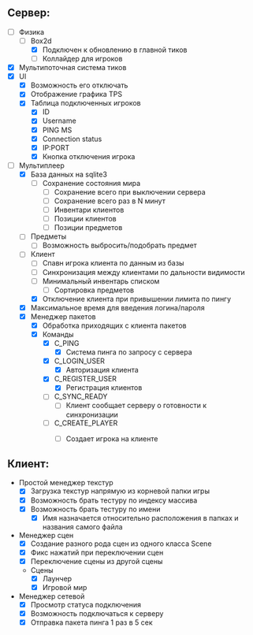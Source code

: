 ## Сервер:

- [ ] Физика
	- [ ] Box2d
		- [x] Подключен к обновлению в главной тиков
		- [ ] Коллайдер для игроков
- [x] Мультипоточная система тиков
- [x] UI
	- [x] Возможность его отключать
	- [x] Отображение графика TPS
	- [x] Таблица подключенных игроков
		- [x] ID
		- [x] Username
		- [x] PING MS
		- [x] Connection status
		- [x] IP:PORT
		- [x] Кнопка отключения игрока
- [ ] Мультиплеер
	- [x] База данных на sqlite3
		- [ ] Сохранение состояния мира
			- [ ] Сохранение всего при выключении сервера
			- [ ] Сохранение всего раз в N минут
			- [ ] Инвентари клиентов
			- [ ] Позиции клиентов
			- [ ] Позиции предметов
	- [ ] Предметы
		- [ ] Возможность выбросить/подобрать предмет
	- [ ] Клиент
		- [ ] Спавн игрока клиента по данным из базы
		- [ ] Синхронизация между клиентами по дальности видимости
		- [ ] Минимальный инвентарь списком
			- [ ] Сортировка предметов
		- [x] Отключение клиента при привышении лимита по пингу
	
	- [x] Максимальное время для введения логина/пароля
	- [x] Менеджер пакетов
		- [x] Обработка приходящих с клиента пакетов
		- [x] Команды
			 - [x] C_PING
				 - [x] Система пинга по запросу с сервера
			 - [x] C_LOGIN_USER
				 - [x] Авторизация клиента
			 - [x] C_REGISTER_USER
				 - [x] Регистрация клиентов
			 - [ ] C_SYNC_READY
				 - [ ] Клиент сообщает серверу о готовности к синхронизации
			 - [ ] C_CREATE_PLAYER
				 - [ ] Создает игрока на клиенте
 

## Клиент:
-  Простой менеджер текстур
	- [x] Загрузка текстур напрямую из корневой папки игры
	- [x] Возможность брать тестуру по индексу массива
	- [x] Возможность брать тестуру по имени
		- [x] Имя назначается относительно расположения в папках и названия самого файла
-  Менеджер сцен
	- [x] Создание разного рода сцен из одного класса Scene
	- [x] Фикс нажатий при переключении сцен
	- [x] Переключение сцены из другой сцены
	- Сцены
		- [x] Лаунчер
		- [x] Игровой мир
-  Менеджер сетевой
	- [x] Просмотр статуса подключения
	- [x] Возможность подключаться к серверу
	- [x] Отправка пакета пинга 1 раз в 5 сек
